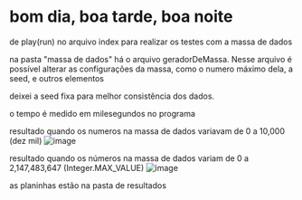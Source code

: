 # bom dia, boa tarde, boa noite

de play(run) no arquivo index para realizar os testes com a massa de dados

na pasta "massa de dados" há o arquivo geradorDeMassa. Nesse arquivo é possível alterar as configurações da massa, como o numero máximo dela, a seed, e outros elementos

deixei a seed fixa para melhor consistência dos dados.

o tempo é medido em milesegundos no programa

resultado quando os numeros na massa de dados variavam de 0 a 10,000 (dez mil)
![image](https://github.com/FabioMoraiss/algoritimos_ordenacao/assets/104800091/4aa7453d-0812-4c00-b729-29d7bf168f61)

resultado quando os números na massa de dados variam de 0 a 2,147,483,647 (Integer.MAX_VALUE)
![image](https://github.com/FabioMoraiss/algoritimos_ordenacao/assets/104800091/f8638aa1-c427-42bb-9e42-be84b592b688)

as planinhas estão na pasta de resultados
